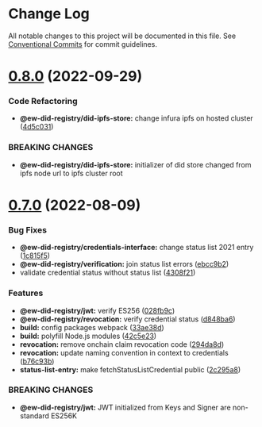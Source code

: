 # Change Log

All notable changes to this project will be documented in this file.
See [Conventional Commits](https://conventionalcommits.org) for commit guidelines.

# [0.8.0](https://github.com/energywebfoundation/ew-did-registry/compare/v0.7.0...v0.8.0) (2022-09-29)


### Code Refactoring

* **@ew-did-registry/did-ipfs-store:** change infura ipfs on hosted cluster ([4d5c031](https://github.com/energywebfoundation/ew-did-registry/commit/4d5c031309b5a34bac474c215df83191477495cf))


### BREAKING CHANGES

* **@ew-did-registry/did-ipfs-store:** initializer of did store changed from ipfs node url to ipfs cluster root





# [0.7.0](https://github.com/energywebfoundation/ew-did-registry/compare/v0.6.2...v0.7.0) (2022-08-09)


### Bug Fixes

* **@ew-did-registry/credentials-interface:** change status list 2021 entry ([1c815f5](https://github.com/energywebfoundation/ew-did-registry/commit/1c815f550a0b1a5231522d276e5cc6156ae69d99))
* **@ew-did-registry/verification:** join status list errors ([ebcc9b2](https://github.com/energywebfoundation/ew-did-registry/commit/ebcc9b2b96a3261800ec35672419d780961ab1af))
* validate credential status without status list ([4308f21](https://github.com/energywebfoundation/ew-did-registry/commit/4308f21a86ddd543365d9a24f7ffab8903ea0941))


### Features

* **@ew-did-registry/jwt:** verify ES256 ([028fb9c](https://github.com/energywebfoundation/ew-did-registry/commit/028fb9cd9ad5f123ecd47c5842bf8e5d21e2c022))
* **@ew-did-registry/revocation:** verify credential status ([d848ba6](https://github.com/energywebfoundation/ew-did-registry/commit/d848ba60e5bf73ea821c3aa8de1bad9f57bf0d88))
* **build:** config packages webpack ([33ae38d](https://github.com/energywebfoundation/ew-did-registry/commit/33ae38d72027c262c0e80e96c9a7fefc7bb5bd90))
* **build:** polyfill Node.js modules ([42c5e23](https://github.com/energywebfoundation/ew-did-registry/commit/42c5e23d6c8356ec473d2730beeb1d7b8c3208ed))
* **revocation:** remove onchain claim revocation code ([294da8d](https://github.com/energywebfoundation/ew-did-registry/commit/294da8dc58e7f493cd5e9dac332c41b0f7e49ee4))
* **revocation:** update naming convention in context to credentials ([b76c93b](https://github.com/energywebfoundation/ew-did-registry/commit/b76c93bd25238f057504dbf098d68cc10c53e5eb))
* **status-list-entry:** make fetchStatusListCredential public ([2c295a8](https://github.com/energywebfoundation/ew-did-registry/commit/2c295a83070b55b02d53ebe9506d139aaa479f84))


### BREAKING CHANGES

* **@ew-did-registry/jwt:** JWT initialized from Keys and Signer are non-standard ES256K
